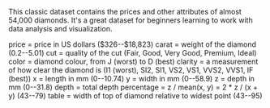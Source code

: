 This classic dataset contains the prices and other attributes of almost 54,000 diamonds. It's a great dataset for beginners learning to work with data analysis and visualization.


price = price in US dollars (\$326--\$18,823)
carat = weight of the diamond (0.2--5.01)
cut = quality of the cut (Fair, Good, Very Good, Premium, Ideal)
color = diamond colour, from J (worst) to D (best)
clarity = a measurement of how clear the diamond is (I1 (worst), SI2, SI1, VS2, VS1, VVS2, VVS1, IF (best))
x = length in mm (0--10.74)
y = width in mm (0--58.9)
z = depth in mm (0--31.8)
depth = total depth percentage = z / mean(x, y) = 2 * z / (x + y) (43--79)
table = width of top of diamond relative to widest point (43--95)
